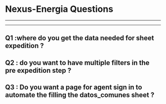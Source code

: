 # Nexus-Energia Questions
---
---
Q1 :where do you get the data needed for sheet expedition ?
---
Q2 : do you want to have multiple filters in the pre expedition step ?
---
Q3 : Do you want a page for agent sign in to automate the filling the datos_comunes sheet ?
---
